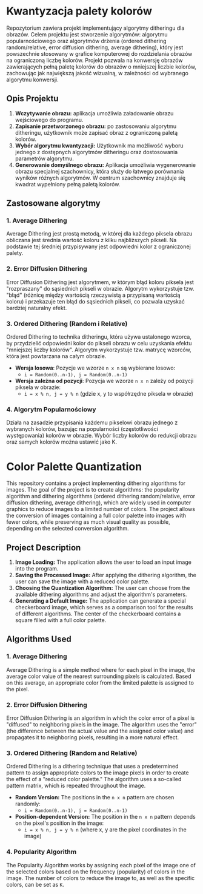 # Kwantyzacja palety kolorów

Repozytorium zawiera projekt implementujący algorytmy ditheringu dla obrazów. Celem projektu jest stworzenie algorytmów: algorytmu popularnościowego oraz algorytmów drżenia (ordered dithering random/relative, error diffusion dithering, average dithering),
który jest powszechnie stosowany w grafice komputerowej do rozdzielania obrazów na ograniczoną liczbę kolorów. Projekt pozwala na konwersję obrazów zawierających pełną paletę kolorów do obrazów o mniejszej liczbie kolorów, zachowując jak największą jakość wizualną, 
w zależności od wybranego algorytmu konwersji.

## Opis Projektu
1. **Wczytywanie obrazu:** aplikacja umożliwia załadowanie obrazu wejściowego do programu.
2. **Zapisanie przetworzonego obrazu:** po zastosowaniu algorytmu ditheringu, użytkownik może zapisać obraz z ograniczoną paletą kolorów.
3. **Wybór algorytmu kwantyzacji:** Użytkownik ma możliwość wyboru jednego z dostępnych algorytmów ditheringu oraz dostosowania parametrów algorytmu.
4. **Generowanie domyślnego obrazu:** Aplikacja umożliwia wygenerowanie obrazu specjalnej szachownicy, która służy do łatwego porównania wyników różnych algorytmów. W centrum szachownicy znajduje się kwadrat wypełniony pełną paletą kolorów.

## Zastosowane algorytmy
### 1. **Average Dithering**
Average Dithering jest prostą metodą, w której dla każdego piksela obrazu obliczana jest średnia wartość koloru z kilku najbliższych pikseli. Na podstawie tej średniej przypisywany jest odpowiedni kolor z ograniczonej palety. 

### 2. **Error Diffusion Dithering**
Error Diffusion Dithering jest algorytmem, w którym błąd koloru piksela jest "rozpraszany" do sąsiednich pikseli w obrazie.
Algorytm wykorzystuje tzw. "błąd" (różnicę między wartością rzeczywistą a przypisaną wartością koloru) i przekazuje ten błąd do sąsiednich pikseli, co pozwala uzyskać bardziej naturalny efekt.

### 3. **Ordered Dithering (Random i Relative)**
Ordered Dithering to technika ditheringu, która używa ustalonego wzorca, by przydzielić odpowiedni kolor do pikseli obrazu w celu uzyskania efektu "mniejszej liczby kolorów". Algorytm wykorzystuje tzw. matrycę wzorców, która jest powtarzana na całym obrazie.

- **Wersja losowa**: Pozycje we wzorze `n x n` są wybierane losowo:
    - `i = Random(0..n-1), j = Random(0..n-1)`
- **Wersja zależna od pozycji**: Pozycja we wzorze `n x n` zależy od pozycji piksela w obrazie:
    - `i = x % n, j = y % n` (gdzie x, y to współrzędne piksela w obrazie)

### 4. Algorytm Popularnościowy
Działa na zasadzie przypisania każdemu pikselowi obrazu jednego z wybranych kolorów, bazując na popularności (częstotliwości występowania) kolorów w obrazie. Wybór liczby kolorów do redukcji obrazu oraz samych kolorów można ustawić jako K.

# Color Palette Quantization

This repository contains a project implementing dithering algorithms for images. The goal of the project is to create algorithms: the popularity algorithm and dithering algorithms (ordered dithering random/relative, error diffusion dithering, average dithering), which are widely used in computer graphics to reduce images to a limited number of colors. 
The project allows the conversion of images containing a full color palette into images with fewer colors, while preserving as much visual quality as possible, depending on the selected conversion algorithm.

## Project Description
1. **Image Loading:** The application allows the user to load an input image into the program.
2. **Saving the Processed Image:** After applying the dithering algorithm, the user can save the image with a reduced color palette.
3. **Choosing the Quantization Algorithm:** The user can choose from the available dithering algorithms and adjust the algorithm's parameters.
4. **Generating a Default Image:** The application can generate a special checkerboard image, which serves as a comparison tool for the results of different algorithms. The center of the checkerboard contains a square filled with a full color palette.

## Algorithms Used
### 1. **Average Dithering**
Average Dithering is a simple method where for each pixel in the image, the average color value of the nearest surrounding pixels is calculated. Based on this average, an appropriate color from the limited palette is assigned to the pixel.

### 2. **Error Diffusion Dithering**
Error Diffusion Dithering is an algorithm in which the color error of a pixel is "diffused" to neighboring pixels in the image. The algorithm uses the "error" (the difference between the actual value and the assigned color value) and propagates it to neighboring pixels, resulting in a more natural effect.

### 3. **Ordered Dithering (Random and Relative)**
Ordered Dithering is a dithering technique that uses a predetermined pattern to assign appropriate colors to the image pixels in order to create the effect of a "reduced color palette." The algorithm uses a so-called pattern matrix, which is repeated throughout the image.

- **Random Version:** The positions in the `n x n` pattern are chosen randomly:
    - `i = Random(0..n-1), j = Random(0..n-1)`
- **Position-dependent Version:** The position in the `n x n` pattern depends on the pixel's position in the image:
    - `i = x % n, j = y % n` (where x, y are the pixel coordinates in the image)

### 4. **Popularity Algorithm**
The Popularity Algorithm works by assigning each pixel of the image one of the selected colors based on the frequency (popularity) of colors in the image. The number of colors to reduce the image to, as well as the specific colors, can be set as `K`.

